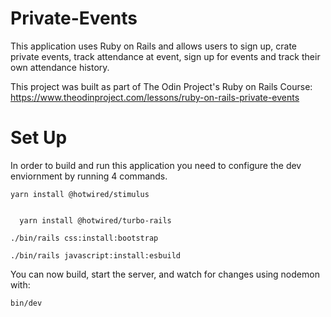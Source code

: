 # Private-Events
  This application uses Ruby on Rails and allows users to sign up, crate private events, track attendance at event, sign up for events and track their own attendance history.

This project was built as part of The Odin Project's Ruby on Rails Course:
https://www.theodinproject.com/lessons/ruby-on-rails-private-events

# Set Up
  In order to build and run this application you need to configure the dev enviornment by running 4 commands.

  ```
  yarn install @hotwired/stimulus
  ```

```

  yarn install @hotwired/turbo-rails
```

  ```
  ./bin/rails css:install:bootstrap
  ```

  ```
  ./bin/rails javascript:install:esbuild
  ```

You can now build, start the server, and watch for changes using nodemon with: 

```
bin/dev
```
